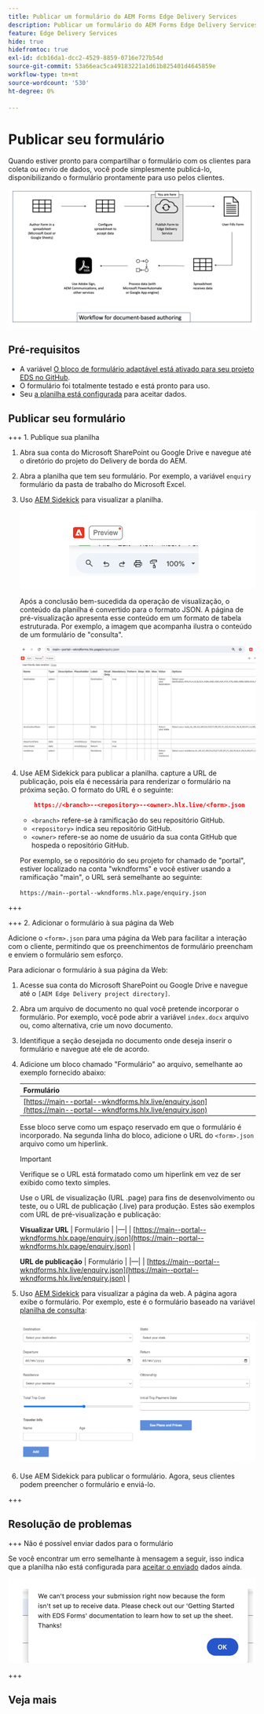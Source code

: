 ```yaml
---
title: Publicar um formulário do AEM Forms Edge Delivery Services
description: Publicar um formulário do AEM Forms Edge Delivery Services
feature: Edge Delivery Services
hide: true
hidefromtoc: true
exl-id: dcb16da1-dcc2-4529-8859-0716e727b54d
source-git-commit: 53a66eac5ca49183221a1d61b825401d4645859e
workflow-type: tm+mt
source-wordcount: '530'
ht-degree: 0%

---
```


# Publicar seu formulário

Quando estiver pronto para compartilhar o formulário com os clientes para coleta ou envio de dados, você pode simplesmente publicá-lo, disponibilizando o formulário prontamente para uso pelos clientes.

![Ecossistema de criação baseado em documentos](/help/edge/assets/document-based-authoring-workflow-publish-form.png)

## Pré-requisitos

* A variável [O bloco de formulário adaptável está ativado para seu projeto EDS no GitHub](/help/edge/docs/forms/create-forms.md).
* O formulário foi totalmente testado e está pronto para uso.
* Seu [a planilha está configurada](/help/edge/docs/forms/submit-forms.md) para aceitar dados.

## Publicar seu formulário

+++ 1. Publique sua planilha

1. Abra sua conta do Microsoft SharePoint ou Google Drive e navegue até o diretório do projeto do Delivery de borda do AEM.

1. Abra a planilha que tem seu formulário. Por exemplo, a variável `enquiry` formulário da pasta de trabalho do Microsoft Excel.

1. Uso [AEM Sidekick](https://www.aem.live/developer/tutorial#preview-and-publish-your-content) para visualizar a planilha.

   ![Usar AEM Sidekick para visualizar a planilha](/help/edge/assets/preview-form.png)

   Após a conclusão bem-sucedida da operação de visualização, o conteúdo da planilha é convertido para o formato JSON. A página de pré-visualização apresenta esse conteúdo em um formato de tabela estruturada. Por exemplo, a imagem que acompanha ilustra o conteúdo de um formulário de &quot;consulta&quot;.

   ![Visualização do formato JSON do Forms](/help/edge/assets/forms-preview-json-format.png)

1. Use AEM Sidekick para publicar a planilha. capture a URL de publicação, pois ela é necessária para renderizar o formulário na próxima seção. O formato do URL é o seguinte:


   ```JSON
       https://<branch>--<repository>--<owner>.hlx.live/<form>.json
   ```

   * `<branch>` refere-se à ramificação do seu repositório GitHub.
   * `<repository>` indica seu repositório GitHub.
   * `<owner>` refere-se ao nome de usuário da sua conta GitHub que hospeda o repositório GitHub.

   Por exemplo, se o repositório do seu projeto for chamado de &quot;portal&quot;, estiver localizado na conta &quot;wkndforms&quot; e você estiver usando a ramificação &quot;main&quot;, o URL será semelhante ao seguinte:

   `https://main--portal--wkndforms.hlx.page/enquiry.json`

+++

+++ 2. Adicionar o formulário à sua página da Web

Adicione o `<form>.json` para uma página da Web para facilitar a interação com o cliente, permitindo que os preenchimentos de formulário preencham e enviem o formulário sem esforço.


Para adicionar o formulário à sua página da Web:

1. Acesse sua conta do Microsoft SharePoint ou Google Drive e navegue até o `[AEM Edge Delivery project directory]`.

1. Abra um arquivo de documento no qual você pretende incorporar o formulário. Por exemplo, você pode abrir a variável `index.docx` arquivo ou, como alternativa, crie um novo documento.

1. Identifique a seção desejada no documento onde deseja inserir o formulário e navegue até ele de acordo.

1. Adicione um bloco chamado &quot;Formulário&quot; ao arquivo, semelhante ao exemplo fornecido abaixo:

   | Formulário |
   |---|
   | [https://main--portal--wkndforms.hlx.live/enquiry.json](https://main--portal--wkndforms.hlx.live/enquiry.json) |

   Esse bloco serve como um espaço reservado em que o formulário é incorporado. Na segunda linha do bloco, adicione o URL do `<form>.json` arquivo como um hiperlink.

   >[!IMPORTANT]
   >
   >
   > Verifique se o URL está formatado como um hiperlink em vez de ser exibido como texto simples.

   Use o URL de visualização (URL .page) para fins de desenvolvimento ou teste, ou o URL de publicação (.live) para produção. Estes são exemplos com URL de pré-visualização e publicação:

   **Visualizar URL**
| Formulário | |—| | [https://main--portal--wkndforms.hlx.page/enquiry.json](https://main--portal--wkndforms.hlx.page/enquiry.json)  |


   **URL de publicação**
| Formulário | |—| | [https://main--portal--wkndforms.hlx.live/enquiry.json](https://main--portal--wkndforms.hlx.live/enquiry.json)  |

1. Uso [AEM Sidekick](https://www.aem.live/developer/tutorial#preview-and-publish-your-content) para visualizar a página da web. A página agora exibe o formulário. Por exemplo, este é o formulário baseado na variável [planilha de consulta](https://docs.google.com/spreadsheets/d/196lukD028RDK_evBelkOonPxC7w0l_IiJ-Yx3DvMfNk/edit#gid=0):


   [![Um exemplo de formulário EDS](/help/edge/assets/eds-form.png)](https://main--portal--wkndforms.hlx.live/)

1. Use AEM Sidekick para publicar o formulário. Agora, seus clientes podem preencher o formulário e enviá-lo.

+++

## Resolução de problemas

+++ Não é possível enviar dados para o formulário

Se você encontrar um erro semelhante à mensagem a seguir, isso indica que a planilha não está configurada para [aceitar o enviado](/help/edge/docs/forms/submit-forms.md) dados ainda.

![erro no envio do formulário](/help/edge/assets/form-error.png)

+++




## Veja mais
